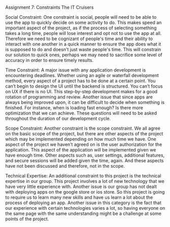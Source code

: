Assignment 7: Constraints
The IT Cruisers

Social Constraint:
	One constraint is social, people will need to be able to use the app to quickly decide on some activity to do. This makes speed an important aspect of the project, as if the process of selecting something takes a long time, people will lose interest and opt not to use the app at all. Therefore we need to be cognizant of people's time and their ability to interact with one another in a quick manner to ensure the app does what it is supposed to do and doesn't just waste people's time. This will constrain our solution to quick ones, perhaps we may need to sacrifice some level of accuracy in order to ensure timely results.

Time Constraint:
	A major issue with any application development is encountering deadlines. Whether using an agile or waterfall development method, every aspect of a project has to be done at a certain point. You can’t begin to design the UI until the backend is structured. You can’t focus on UX if there is no UI. This step-by-step development makes for a good rotation of programming and review. Another issue that since apps are always being improved upon, it can be difficult to decide when something is finished. For instance, when is loading fast enough? Is there more optimization that we can achieve. These questions will need to be asked throughout the duration of our development cycle.

Scope Constraint: 
	Another constraint is the scope constraint. We all agree on the basic scope of the project, but there are other aspects of the project which may be implemented depending on how much time we have. One aspect of the project we haven’t agreed on is the user authorization for the application. This aspect of the application will be implemented given we have enough time. Other aspects such as, user settings, additional features, and secure sessions will be added given the time, again. And these aspects have not been discussed and therefore, not in the scope.

Technical Expertise:
	An additional constraint to this project is the technical expertise in our group. This project involves a lot of new technology that we have very little experience with. Another issue is our group has not dealt with deploying apps on the google store or ios store. So this project is going to require us to learn many new skills and have us learn a lot about the process of deploying an app. Another issue in this category is the fact that our experience with certain technologies varies a lot, so having everyone on the same page with the same understanding might be a challenge at some points of the project.
